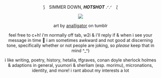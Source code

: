 <div align="center">

⟆ ⠀SIMMER DOWN, ***HOTSHOT*** .ᐟ.ᐟ ⠀⟅

![](https://i.imgur.com/4jLxJaa.png)

art by [analligator](https://www.tumblr.com/analligatorr/676908344693456896/happy-belated-birthday-sunshine) on tumblr


feel free to c+h! i'm normally off tab, w2i & i'll reply if & when i see your message in time 🤍 i am sometimes awkward and not good at discerning tone, specifically whether or not people are joking, so *please* keep that in mind ^_^)

i like writing, poetry, history, hetalia, tfgraves, conan doyle sherlock holmes & adaptions in general, yuumori & sherliam (esp. morimu), micronations, identity, and more! i rant about my interests a lot
